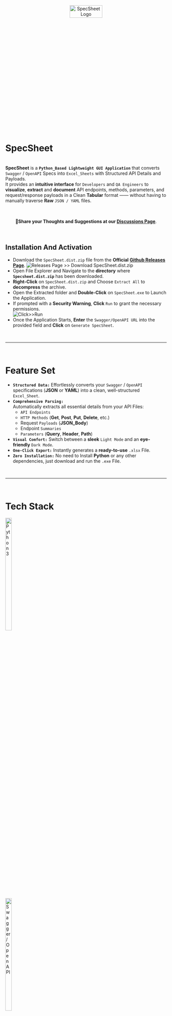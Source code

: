 <div align="center">
   <img src="https://github.com/user-attachments/assets/322f81b8-3629-43bf-bde9-f312df7b5823" alt="SpecSheet Logo" width="45%" height="10%">
</div>

# SpecSheet
   <br>**SpecSheet** is a **`Python_Based Lightweight GUI Application`** that converts `Swagger` / `OpenAPI` Specs into `Excel_Sheets` with Structured API Details and Payloads.<br>
   It provides an **intuitive interface** for `Developers` and `QA Engineers` to **visualize**, **extract** and **document** API endpoints, methods, parameters, and request/response payloads in a Clean **Tabular** format —— without having to manually traverse **Raw** `JSON / YAML` files.
<br>
<br>
<br>

<div align="center">
  
**📌Share your Thoughts and Suggestions at our [Discussions Page](https://github.com/Yashvant-Chhapwale/SpecSheet-Swagger_To_Excel_Converter/discussions/1)**.
</div>
<br>

## Installation And Activation
- Download the `SpecSheet.dist.zip` file from the **Official** [**Github Releases Page**](https://github.com/Yashvant-Chhapwale/SpecSheet-Swagger_To_Excel_Converter/releases/tag/v1.0.0).
  ![Releases Page >> Download `SpecSheet.dist.zip`](https://github.com/user-attachments/assets/8949edb7-3c67-4872-a301-7935f4ffe873)<br>
- Open File Explorer and Navigate to the **directory** where **`Specsheet.dist.zip`** has been downloaded.
- **Right-Click** on `SpecSheet.dist.zip` and Choose `Extract All` to **decompress** the archive.
- Open the Extracted folder and **Double-Click** on `SpecSheet.exe` to Launch the Application.
- If prompted with a **Security Warning**, **Click** `Run` to grant the necessary permissions.<br>
  ![Click>>Run](https://github.com/user-attachments/assets/d551337e-58ea-4628-9176-8eefc762c40c)<br>
- Once the Application Starts, **Enter** the `Swagger/OpenAPI URL` into the provided field and **Click** on `Generate SpecSheet`.
<br>

---
<br>

# Feature Set
- **`Structured Data:`** Effortlessly converts your `Swagger` / `OpenAPI` specifications (**JSON** or **YAML**) into a clean, well-structured `Excel_Sheet`.
- **`Comprehensive Parsing:`** <br>
  Automatically extracts all essential details from your API Files:
  - `API Endpoints`
  - `HTTP Methods` (**Get**, **Post**, **Put**, **Delete**, etc.)
  - Request `Payloads` (**JSON_Body**)
  - Endpoint `Summaries`
  - `Parameters` (**Query**, **Header**, **Path**)
- **`Visual Comfort:`** Switch between a **sleek** `Light Mode` and an **eye-friendly** `Dark Mode`.
- **`One-Click Export:`** Instantly generates a **ready-to-use** `.xlsx` File.
- **`Zero Installation:`** No need to Install **Python** or any other dependencies, just download and run the `.exe` File.
<br>

---
<br>

# Tech Stack
<img src="https://github.com/user-attachments/assets/f3575d17-400b-4a22-9b4b-6588a1f9ac4d" alt="Python 3" width="20%" height="30%" /><br> 
<br>
<img src="https://github.com/user-attachments/assets/e407ef4b-0b40-4a21-920a-ce2b8efbfffa" alt="Swagger / OpenAPI" width="20%" height="30%" />
<br>
<img src="https://github.com/user-attachments/assets/416528ed-c4c7-448f-a7ef-f36e2cb72f4e" alt="Custom Tkinter" width="20%" height="30%" />
<br>
<img src="https://github.com/user-attachments/assets/2dc09c08-880e-403a-9a9b-49f39add2e65" alt="Nuitka" width="20%" height="30%" /><br> 
<br>

---
<br>

# Snapshots

**`Dark Mode:`**
<img src="https://github.com/user-attachments/assets/8fed486f-5493-4b9f-8d29-c4fb19b77adc" width="100%" height="50%" /><br>
<br>

**`Light Mode:`**
<img src="https://github.com/user-attachments/assets/d7002318-ba6c-4d81-8b5a-449af5404f00" width="100%" height="50%" /><br> 
<br>

---
<br>

# Resources
- **`Sample OpenAPI Dataset (URL)`**: [https://petstore3.swagger.io/api/v3/openapi.json](https://petstore3.swagger.io/api/v3/openapi.json)
<br>

---
<br>

# Credits
- `GUI_Library:` **[Custom Tkinter](https://pypi.org/project/customtkinter/)**
- `Application Packaging`: Nuitka
<br>

